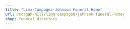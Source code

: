 ```yaml
---
title: "Lima-Campagna-Johnson Funeral Home"
url: /morgan-hill/lima-campagna-johnson-funeral-home/
shop: funeral directors
---
```

